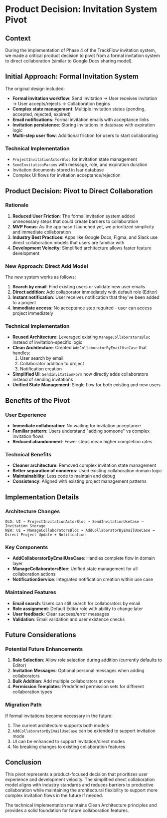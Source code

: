 # Product Decision: Invitation System Pivot

## Context

During the implementation of Phase 4 of the TrackFlow invitation system, we made a critical product decision to pivot from a formal invitation system to direct collaboration (similar to Google Docs sharing model).

## Initial Approach: Formal Invitation System

The original design included:
- **Formal invitation workflow**: Send invitation → User receives invitation → User accepts/rejects → Collaboration begins
- **Complex state management**: Multiple invitation states (pending, accepted, rejected, expired)
- **Email notifications**: Formal invitation emails with acceptance links
- **Invitation persistence**: Storing invitations in database with expiration logic
- **Multi-step user flow**: Additional friction for users to start collaborating

### Technical Implementation
- `ProjectInvitationActorBloc` for invitation state management
- `SendInvitationParams` with message, role, and expiration duration
- Invitation documents stored in Isar database
- Complex UI flows for invitation acceptance/rejection

## Product Decision: Pivot to Direct Collaboration

### Rationale

1. **Reduced User Friction**: The formal invitation system added unnecessary steps that could create barriers to collaboration
2. **MVP Focus**: As the app hasn't launched yet, we prioritized simplicity and immediate collaboration
3. **Industry Best Practices**: Apps like Google Docs, Figma, and Slack use direct collaboration models that users are familiar with
4. **Development Velocity**: Simplified architecture allows faster feature development

### New Approach: Direct Add Model

The new system works as follows:
1. **Search by email**: Find existing users or validate new user emails
2. **Direct addition**: Add collaborator immediately with default role (Editor)
3. **Instant notification**: User receives notification that they've been added to a project
4. **Immediate access**: No acceptance step required - user can access project immediately

### Technical Implementation

- **Reused Architecture**: Leveraged existing `ManageCollaboratorsBloc` instead of invitation-specific logic
- **Clean Architecture**: Created `AddCollaboratorByEmailUseCase` that handles:
  1. User search by email
  2. Collaborator addition to project
  3. Notification creation
- **Simplified UI**: `SendInvitationForm` now directly adds collaborators instead of sending invitations
- **Unified State Management**: Single flow for both existing and new users

## Benefits of the Pivot

### User Experience
- **Immediate collaboration**: No waiting for invitation acceptance
- **Familiar pattern**: Users understand "adding someone" vs complex invitation flows
- **Reduced abandonment**: Fewer steps mean higher completion rates

### Technical Benefits
- **Cleaner architecture**: Removed complex invitation state management
- **Better separation of concerns**: Used existing collaboration domain logic
- **Maintainability**: Less code to maintain and debug
- **Consistency**: Aligned with existing project management patterns

## Implementation Details

### Architecture Changes
```
OLD: UI → ProjectInvitationActorBloc → SendInvitationUseCase → Invitation Storage
NEW: UI → ManageCollaboratorsBloc → AddCollaboratorByEmailUseCase → Direct Project Update + Notification
```

### Key Components
- **AddCollaboratorByEmailUseCase**: Handles complete flow in domain layer
- **ManageCollaboratorsBloc**: Unified state management for all collaboration actions
- **NotificationService**: Integrated notification creation within use case

### Maintained Features
- **Email search**: Users can still search for collaborators by email
- **Role assignment**: Default Editor role with ability to change later
- **User feedback**: Clear success/error messages
- **Validation**: Email validation and user existence checks

## Future Considerations

### Potential Future Enhancements
1. **Role Selection**: Allow role selection during addition (currently defaults to Editor)
2. **Invitation Messages**: Optional personal messages when adding collaborators
3. **Bulk Addition**: Add multiple collaborators at once
4. **Permission Templates**: Predefined permission sets for different collaboration types

### Migration Path
If formal invitations become necessary in the future:
1. The current architecture supports both models
2. `AddCollaboratorByEmailUseCase` can be extended to support invitation mode
3. UI can be enhanced to support invitation/direct modes
4. No breaking changes to existing collaboration features

## Conclusion

This pivot represents a product-focused decision that prioritizes user experience and development velocity. The simplified direct collaboration model aligns with industry standards and reduces barriers to productive collaboration while maintaining the architectural flexibility to support more complex invitation flows in the future if needed.

The technical implementation maintains Clean Architecture principles and provides a solid foundation for future collaboration features.